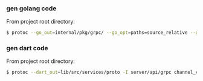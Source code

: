### gen golang code

From project root directory: 

```bash
$ protoc --go_out=internal/pkg/grpc/ --go_opt=paths=source_relative --go-grpc_out=internal/pkg/grpc/ --go-grpc_opt=paths=source_relative -I api/grpc channel_control.proto
```


### gen dart code

From project root directory:

```bash
$ protoc --dart_out=lib/src/services/proto -I server/api/grpc channel_control.proto
```